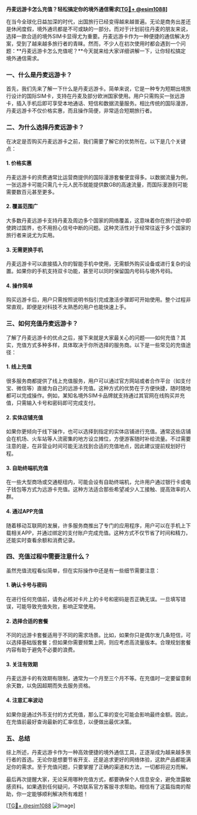 **丹麦远游卡怎么充值？轻松搞定你的境外通信需求[[TG💪+ @esim1088](https://t.me/s/esim1088)]**

在当今全球化日益加深的时代，出国旅行已经变得越来越普遍。无论是商务出差还是休闲度假，境外通讯都是不可或缺的一部分。而对于计划前往丹麦的朋友来说，选择一款合适的境外SIM卡显得尤为重要。丹麦远游卡作为一种便捷的通信解决方案，受到了越来越多旅行者的青睐。然而，不少人在初次使用时都会遇到一个问题：**丹麦远游卡怎么充值呢？**今天就来给大家详细讲解一下，让你轻松搞定境外通信需求。

### 一、什么是丹麦远游卡？

首先，我们先来了解一下什么是丹麦远游卡。简单来说，它是一种专为短期出境旅行设计的国际SIM卡，支持在丹麦及部分欧洲国家使用。用户只需购买一张远游卡，插入手机后即可享受本地通话、短信和数据流量服务。相比传统的国际漫游，丹麦远游卡不仅价格实惠，而且操作简便，非常适合短期旅行者。

### 二、为什么选择丹麦远游卡？

在决定是否购买丹麦远游卡之前，我们需要了解它的优势所在。以下是几个关键点：

#### 1. **价格实惠**
   丹麦远游卡的资费通常比运营商提供的国际漫游套餐便宜得多。以数据流量为例，一张远游卡可能只需几十元人民币就能提供数GB的高速流量，而国际漫游则可能需要数百元甚至更多。

#### 2. **覆盖范围广**
   大多数丹麦远游卡支持丹麦及周边多个国家的网络覆盖，这意味着你在旅行途中即使跨过国界，也不用担心信号中断的问题。这种灵活性对于经常往返于多个国家的旅行者来说尤为实用。

#### 3. **无需更换手机**
   丹麦远游卡可以直接插入你的智能手机中使用，无需额外购买设备或进行复杂的设置。如果你的手机支持双卡功能，甚至可以同时保留国内号码与境外号码。

#### 4. **操作简单**
   购买远游卡后，用户只需按照说明书指引完成激活步骤即可开始使用。整个过程非常直观，即便是对科技不太熟悉的用户也能快速上手。

### 三、如何充值丹麦远游卡？

了解了丹麦远游卡的优点之后，接下来就是大家最关心的问题——如何充值？其实，充值方式多种多样，具体取决于你所选择的服务商。以下是一些常见的充值途径：

#### 1. **线上充值**
   很多服务商都提供了线上充值服务，用户可以通过官方网站或者合作平台（如支付宝、微信等）直接为自己的远游卡充值。这种方式的优势在于方便快捷，随时随地都可以完成操作。例如，某知名境外SIM卡品牌就支持通过其官网在线购买并充值，只需输入卡号和密码即可完成支付。

#### 2. **实体店铺充值**
   如果你更倾向于线下操作，也可以选择到指定的实体店铺进行充值。通常这些店铺会在机场、火车站等人流密集的地方设立摊位，方便游客随时补给流量。不过需要注意的是，在非营业时间可能无法找到合适的充值地点，因此建议提前规划好行程。

#### 3. **自助终端机充值**
   在一些大型商场或交通枢纽内，可能会设有自助终端机，允许用户通过银行卡或电子钱包等方式为远游卡充值。这种方法适合那些希望减少人工接触、提高效率的人群。

#### 4. **通过APP充值**
   随着移动互联网的发展，许多服务商推出了专门的应用程序，用户可以在手机上下载相关APP，并通过绑定的支付账户完成充值。这种方式不仅节省了时间和精力，还能实时查看余额和消费记录。

### 四、充值过程中需要注意什么？

虽然充值流程看似简单，但在实际操作中还是有一些细节需要注意：

#### 1. **确认卡号与密码**
   在进行任何充值前，请务必核对卡片上的卡号和密码是否正确无误。一旦填写错误，可能导致充值失败，影响正常使用。

#### 2. **选择合适的套餐**
   不同的远游卡套餐适用于不同的需求场景。比如，如果你只是偶尔发几条短信，可以选择基础版套餐；但如果你需要频繁上网，则应考虑高流量版本。合理规划套餐内容有助于避免不必要的浪费。

#### 3. **关注有效期**
   丹麦远游卡的有效期有限制，通常为一个月至三个月不等。在充值时一定要留意剩余天数，以免因超期而失去服务资格。

#### 4. **注意汇率波动**
   如果你是通过外币支付的方式充值，那么汇率的变化可能会影响最终金额。因此，在充值前最好查询最新的汇率信息，以便做出最优决策。

### 五、总结

综上所述，丹麦远游卡作为一种高效便捷的境外通信工具，正逐渐成为越来越多旅行者的首选。无论你是想要节省开支、还是追求更好的网络体验，这款产品都能满足你的需求。至于充值问题，只要掌握了正确的渠道和方法，一切都将迎刃而解。

最后再次提醒大家，无论采用哪种充值方式，都要确保个人信息安全，避免泄露敏感资料。如果遇到任何疑问，不妨联系官方客服寻求帮助。相信有了这篇指南的帮助，你一定能够顺利解决所有难题！

[[TG💪+ @esim1088](https://t.me/s/esim1088) ![Image](https://i.postimg.cc/4NQfJmqS/Snipaste-2025-05-13-00-14-12.png)]
